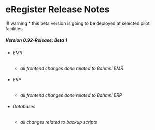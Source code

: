 # eRegister Release Notes

!!! warning
    * this beta version is going to be deployed at selected pilot facilities

##### Version 0.92-Release: Beta 1

* ###### EMR
    * _all frontend changes done related to Bahmni EMR_
* ###### ERP
    * _all frontend changes done related to Bahmni ERP_
* ###### Databases
    * _all changes related to backup scripts_